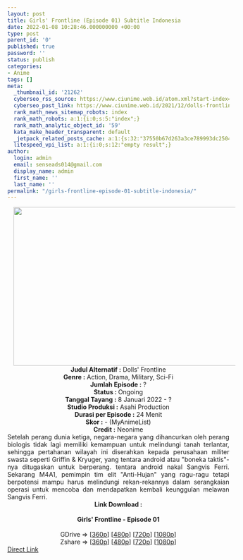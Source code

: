 ```yaml
---
layout: post
title: Girls' Frontline (Episode 01) Subtitle Indonesia
date: 2022-01-08 10:28:46.000000000 +00:00
type: post
parent_id: '0'
published: true
password: ''
status: publish
categories:
- Anime
tags: []
meta:
  _thumbnail_id: '21262'
  cyberseo_rss_source: https://www.ciunime.web.id/atom.xml?start-index=1
  cyberseo_post_link: https://www.ciunime.web.id/2021/12/dolls-frontline-subtitle-indonesia.html
  rank_math_news_sitemap_robots: index
  rank_math_robots: a:1:{i:0;s:5:"index";}
  rank_math_analytic_object_id: '59'
  kata_make_header_transparent: default
  _jetpack_related_posts_cache: a:1:{s:32:"37550b67d263a3ce789993dc25046c5f";a:2:{s:7:"expires";i:1648147805;s:7:"payload";a:0:{}}}
  litespeed_vpi_list: a:1:{i:0;s:12:"empty result";}
author:
  login: admin
  email: senseads014@gmail.com
  display_name: admin
  first_name: ''
  last_name: ''
permalink: "/girls-frontline-episode-01-subtitle-indonesia/"
---
```

<div class="separator" style="clear: both; text-align: center;"><a href="https://blogger.googleusercontent.com/img/a/AVvXsEjV4f-bXhlrqCgNq5rqNNngUDuNvzatXd7sOnC1mYf9biVBfCBlyN4G1tXq-qhque3Ud7ZVHFDiGqMm-9rVB6mP2-p0nmI1HuBuwKDrMh7ojzTmc81AtkztDNZFIM9Kb5MxsumNKCNiv440d81DatiH1o48IE-WX75dLKpHAhstIoOSXfcfMx4ShPny=s1280" style="margin-left: 1em; margin-right: 1em;"><img border="0" data-original-height="720" data-original-width="1280" height="360" src="{{ site.baseurl }}/assets/2022/01/AVvXsEjV4f-bXhlrqCgNq5rqNNngUDuNvzatXd7sOnC1mYf9biVBfCBlyN4G1tXq-qhque3Ud7ZVHFDiGqMm-9rVB6mP2-p0nmI1HuBuwKDrMh7ojzTmc81AtkztDNZFIM9Kb5MxsumNKCNiv440d81DatiH1o48IE-WX75dLKpHAhstIoOSXfcfMx4ShPny=w640-h360" width="640" /></a></div>
<div class="separator" style="clear: both; text-align: center;"></div>
<div style="text-align: center;"><b>Judul</b><b><b> Alternatif</b> :</b>&nbsp;Dolls' Frontline</div>
<div style="text-align: center;"><b><b>Genre :</b></b> Action, Drama, Military, Sci-Fi</div>
<div style="text-align: center;"><b>Jumlah Episode :</b> ?<br /><b>Status :&nbsp;</b>Ongoing<br /><b>Tanggal Tayang :</b> 8 Januari 2022 - ?<br /><b>Studio Produksi :</b>&nbsp;Asahi Production<br /><b>Durasi per Episode :</b> 24 Menit</div>
<div style="text-align: center;"><b>Skor :</b> - (MyAnimeList)</div>
<div style="text-align: center;"><b>Credit :</b>&nbsp;Neonime</div>
<div style="text-align: center;"></div>
<div style="text-align: justify;">Setelah perang dunia ketiga, negara-negara yang dihancurkan oleh perang biologis tidak lagi memiliki kemampuan untuk melindungi tanah terlantar, sehingga pertahanan wilayah ini diserahkan kepada perusahaan militer swasta seperti Griffin &amp; Kryuger, yang tentara android atau "boneka taktis"-nya ditugaskan untuk berperang. tentara android nakal Sangvis Ferri. Sekarang M4A1, pemimpin tim elit "Anti-Hujan" yang ragu-ragu tetapi berpotensi mampu harus melindungi rekan-rekannya dalam serangkaian operasi untuk mencoba dan mendapatkan kembali keunggulan melawan Sangvis Ferri.</div>
<div style="text-align: justify;"></div>
<div style="text-align: justify;"></div>
<div style="text-align: center;">
<div style="text-align: center;">
<div style="text-align: left;">
<div style="text-align: center;"><b>Link Download :</b></div>
<div style="text-align: center;"><b><br /></b></div>
<div style="text-align: center;"><b><span style="text-align: left;"><span style="text-align: center;">Girls' Frontline</span>&nbsp;</span>- Episode 01</b></div>
<div style="text-align: center;"><b><br /></b></div>
<div style="text-align: center;">GDrive =&gt; [<a href="https://www.mp4upload.com/2m6o7zmex8zh" target="_blank" rel="noopener">360p</a>] [<a href="https://acefile.co/f/64683174/neonime_girls__frontline_-_01-480p-zip" target="_blank" rel="noopener">480p</a>] [<a href="https://acefile.co/f/64683564/neonime_girls__frontline_-_01-720p-zip" target="_blank" rel="noopener">720p</a>] [<a href="https://acefile.co/f/64683871/neonime_girls__frontline_-_01-1080p-zip" target="_blank" rel="noopener">1080p</a>]</div>
<div style="text-align: center;">Zshare =&gt; [<a href="https://www67.zippyshare.com/v/fT9Wl5md/file.html" target="_blank" rel="noopener">360p</a>] [<a href="https://www15.zippyshare.com/v/NFoHsHW5/file.html" target="_blank" rel="noopener">480p</a>] [<a href="https://www27.zippyshare.com/v/VsJmMT73/file.html" target="_blank" rel="noopener">720p</a>] [<a href="https://www24.zippyshare.com/v/QFfnGqEn/file.html" target="_blank" rel="noopener">1080p</a>]</div>
</div>
</div>
</div>
<link rel="stylesheet" href="https://cdnjs.cloudflare.com/ajax/libs/font-awesome/4.7.0/css/font-awesome.min.css" />
<div class="divbtn"> <a href="https://handymansurrender.com/fihup8buzv?key=94550f7ce39444073321dde3b8782f97" class="btn"><i class="fa fa-download"></i> Direct Link</a> </div>
